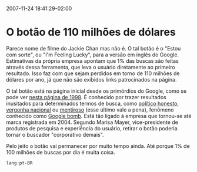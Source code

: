 2007-11-24 18:41:29-02:00
# O botão de 110 milhões de dólares

Parece nome de filme do Jackie Chan mas não é. O tal botão é o "Estou com sorte", ou "I'm Feeling Lucky", para a versão em inglês do Google. Estimativas da própria empresa apontam que 1% das buscas são feitas através dessa ferramenta, que leva o usuário diretamente ao primeiro resultado. Isso faz com que sejam perdidos em torno de 110 milhões de dólares por ano, já que não são exibidos links patrocinados na página.

O tal botão está na página inicial desde os primórdios do Google, como se pode ver [nesta página de 1998](http://web.archive.org/web/19981111183552/google.stanford.edu/). É conhecido por trazer resultados inusitados para determinados termos de busca, como [político honesto](http://gulp.com.br/404.html), [vergonha nacional](http://www.senado.gov.br/) ou [mentiroso](http://pt.wikipedia.org/wiki/Luiz_Inácio_Lula_da_Silva) (esse último vale a pena), fenômeno conhecido como [Google bomb](http://pt.wikipedia.org/wiki/Bomba_do_Google). Está tão ligado à empresa que tornou-se até marca registrada em 2004. Segundo Marisa Mayer, vice-presidente de produtos de pesquisa e experiência do usuário, retirar o botão poderia tornar o buscador "corporativo demais".

Pelo jeito o botão vai permanecer por muito tempo ainda. Até porque 1% de 100 milhões de buscas por dia é muita coisa.

`lang:pt-BR`
